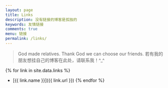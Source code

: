 ```yaml
---
layout: page
title: Links
description: 没有链接的博客是孤独的
keywords: 友情链接
comments: true
menu: 链接
permalink: /links/
---
```


> God made relatives. Thank God we can choose our friends.
> 若有我的朋友想挂自己的博客在此处，请联系我！^\_^


{% for link in site.data.links %}
* [{{ link.name }}]({{ link.url }})
{% endfor %}
